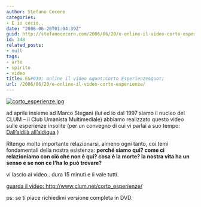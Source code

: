 ```yaml
---
author: Stefano Cecere
categories:
- E io cecio..
date: "2006-06-20T01:04:39Z"
guid: http://stefanocecere.com/2006/06/20/e-online-il-video-corto-esperienze/
id: 348
related_posts:
- null
tags:
- arte
- spirito
- video
title: E&#039; online il video &quot;Corto Esperienze&quot;
url: /2006/06/20/e-online-il-video-corto-esperienze/
---
```


<a target="_blank" href="http://www.clum.net/corto_esperienze/"><img id="image347" alt="corto_esperienze.jpg" src="http://stefanocecere.com/wp-content/uploads/sites/3/2006/06/corto_esperienze.jpg" /></a>

ad aprile insieme ad Marco Stegani (lui ed io dal 1997 siamo il nucleo del CLUM &#8211; il Club Umanista Multimediale) abbiamo realizzato questo video sulle esperienze insolite (per un convegno di cui vi parlai a suo tempo: [Dall&#8217;aldilà all&#8217;aldiqua](http://stefanocecere.com/2006/04/04/dallaldila-alladiqua-comunicazione-interdimensionale/) )
  
Ritengo molto importante relazionarsi, almeno ogni tanto, coi temi fondamentali della nostra esistenza: **perché siamo qui? come ci relazioniamo con ciò che non è qui? cosa è la morte? la nostra vita ha un senso e se non ce l&#8217;ha lo può trovare?**

vi lascio al video.. dura 15 minuti e li vale tutti.

<a target="_blank" href="http://www.clum.net/corto_esperienze/">guarda il video: http://www.clum.net/corto_esperienze/ </a>

ps: se ti piace richiedimi versione completa in DVD.